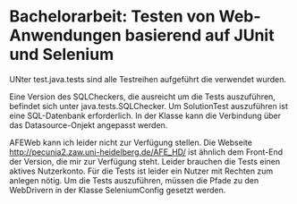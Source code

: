 # Bachelorarbeit: Testen von Web-Anwendungen basierend auf JUnit und Selenium
UNter test.java.tests sind alle Testreihen aufgeführt die verwendet wurden.

Eine Version des SQLCheckers, die ausreicht um die Tests auszuführen, befindet sich unter java.tests.SQLChecker.
Um SolutionTest auszuführen ist eine SQL-Datenbank erforderlich. In der Klasse kann die Verbindung über das Datasource-Onjekt angepasst werden.

AFEWeb kann ich leider nicht zur Verfügung stellen. 
Die Webseite http://pecunia2.zaw.uni-heidelberg.de/AFE_HD/ ist ähnlich dem Front-End der Version, die mir zur Verfügung steht. Leider brauchen die Tests einen aktives Nutzerkonto.
Für die Tests ist leider ein Nutzer mit Rechten zum anlegen nötig.
Um die Tests auszuführen, müssen die Pfade zu den WebDrivern in der Klasse SeleniumConfig gesetzt werden.